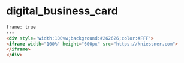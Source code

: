 # digital_business_card

```html
frame: true
---
<div style='width:100vw;background:#262626;color:#FFF'>
<iframe width="100%" height="600px" src="https://kniessner.com">
</iframe>
</div>
```
